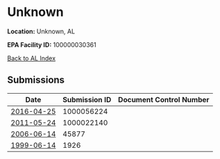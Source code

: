 # Unknown

**Location:** Unknown, AL

**EPA Facility ID:** 100000030361

[Back to AL Index](../../index.md)

## Submissions

| Date | Submission ID | Document Control Number |
|------|--------------|-------------------------|
| [2016-04-25](submissions/1000056224.md) | 1000056224 |  |
| [2011-05-24](submissions/1000022140.md) | 1000022140 |  |
| [2006-06-14](submissions/45877.md) | 45877 |  |
| [1999-06-14](submissions/1926.md) | 1926 |  |
